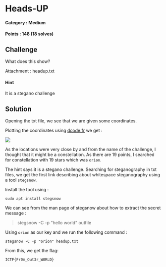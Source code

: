 # Heads-UP

#### Category : Medium
#### Points : 148 (18 solves)

## Challenge

What does this show?

Attachment : headup.txt

#### Hint

It is a stegano challenge

## Solution

Opening the txt file, we see that we are given some coordinates.

Plotting the coordinates using [dcode.fr](https://www.dcode.fr/coordinates-geolocalization) we get :

<img src="https://github.com/p1xxxel/ctf-writeups/blob/main/2021/Incognito%202.0/heads-up.png">

As the locations were very close by and from the name of the challenge, I thought that it might be a constellation. As there are 19 points, I searched for constellation with 19 stars which was `orion`.

The hint says it is a stegano challenge. Searching for steganography in txt files, we get the first link describing about whitespace steganography using a tool `stegsnow`.

Install the tool using :

`sudo apt install stegsnow`

We can see from the man page of stegsnow about how to extract the secret message :

>stegsnow -C -p "hello world" outfile

Using `orion` as our key and we run the following command :

`stegsnow -C -p "orion" headup.txt`

From this, we get the flag:

`ICTF{Fr0m_Out3r_W0RLD}`
